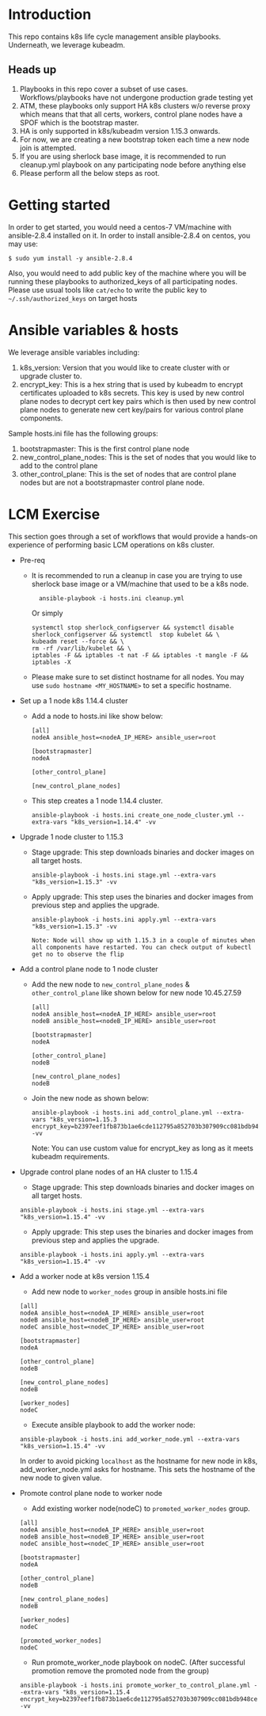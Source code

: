# Introduction
This repo contains k8s life cycle management ansible playbooks. Underneath, we leverage kubeadm.

## Heads up
1. Playbooks in this repo cover a subset of use cases. Workflows/playbooks have not undergone production grade testing yet
2. ATM, these playbooks only support HA k8s clusters w/o reverse proxy which means that that all certs, workers, control plane nodes have a SPOF which is the bootstrap master.
3. HA is only supported in k8s/kubeadm version 1.15.3 onwards.
4. For now, we are creating a new bootstrap token each time a new node join is attempted.
4. If you are using sherlock base image, it is recommended to run cleanup.yml playbook on any participating node before anything else
5. Please perform all the below steps as root.

# Getting started
In order to get started, you would need a centos-7 VM/machine with ansible-2.8.4 installed on it. In order to install ansible-2.8.4 on centos, you may use:
```
$ sudo yum install -y ansible-2.8.4
```

Also, you would need to add public key of the machine where you will be running these playbooks to authorized_keys of all participating nodes. Please use usual tools like `cat/echo` to write the public key to `~/.ssh/authorized_keys` on target hosts

# Ansible variables & hosts
We leverage ansible variables including:
1. k8s_version: Version that you would like to create cluster with or upgrade cluster to.
2. encrypt_key: This is a hex string that is used by kubeadm to encrypt certificates uploaded to k8s secrets. This key is used by new control plane nodes
   to decrypt cert key pairs which is then used by new control plane nodes to generate new cert key/pairs for various control plane components.

Sample hosts.ini file has the following  groups:
1. bootstrapmaster: This is the first control plane node
2. new_control_plane_nodes: This is the set of nodes that you would like to add to the control plane
3. other_control_plane: This is the set of nodes that are control plane nodes but are not a bootstrapmaster control plane node.

# LCM Exercise
This section goes through a set of workflows that would provide a hands-on experience of performing basic LCM operations on k8s cluster.

* Pre-req
  * It is recommended to run a cleanup in case you are trying to use sherlock base image or a VM/machine that used to be a k8s node.
    ```
      ansible-playbook -i hosts.ini cleanup.yml
    ```
    Or simply
    ```
    systemctl stop sherlock_configserver && systemctl disable sherlock_configserver && systemctl  stop kubelet && \
    kubeadm reset --force && \
    rm -rf /var/lib/kubelet && \
    iptables -F && iptables -t nat -F && iptables -t mangle -F && iptables -X
    ```
  * Please make sure to set distinct hostname for all nodes. You may use `sudo hostname <MY_HOSTNAME>` to set a specific hostname.

* Set up a 1 node k8s 1.14.4 cluster
  * Add a node to hosts.ini like show below:
    ```
    [all]
    nodeA ansible_host=<nodeA_IP_HERE> ansible_user=root

    [bootstrapmaster]
    nodeA

    [other_control_plane]

    [new_control_plane_nodes]
    ```
  * This step creates a 1 node 1.14.4 cluster.
    ```
    ansible-playbook -i hosts.ini create_one_node_cluster.yml --extra-vars "k8s_version=1.14.4" -vv
    ```

* Upgrade 1 node cluster to 1.15.3
  * Stage upgrade: This step downloads binaries and docker images on all target hosts.
    ```
    ansible-playbook -i hosts.ini stage.yml --extra-vars "k8s_version=1.15.3" -vv
    ```
  * Apply upgrade: This step uses the binaries and docker images from previous step and applies the upgrade.
    ```
    ansible-playbook -i hosts.ini apply.yml --extra-vars "k8s_version=1.15.3" -vv
    ```
    `Note: Node will show up with 1.15.3 in a couple of minutes when all components have restarted. You can check output of kubectl get no to observe the flip` 

* Add a control plane node to 1 node cluster
  * Add the new node to `new_control_plane_nodes` & `other_control_plane` like shown below for new node 10.45.27.59
    ```
    [all]
    nodeA ansible_host=<nodeA_IP_HERE> ansible_user=root
    nodeB ansible_host=<nodeB_IP_HERE> ansible_user=root

    [bootstrapmaster]
    nodeA

    [other_control_plane]
    nodeB
    
    [new_control_plane_nodes]
    nodeB
    ```
  * Join the new node as shown below:
    ```
    ansible-playbook -i hosts.ini add_control_plane.yml --extra-vars "k8s_version=1.15.3 encrypt_key=b2397eef1fb873b1ae6cde112795a852703b307909cc081bdb948ceddfb623ad" -vv
    ```
    Note: You can use custom value for encrypt_key as long as it meets kubeadm requirements.
 
 * Upgrade control plane nodes of an HA cluster to 1.15.4
   * Stage upgrade: This step downloads binaries and docker images on all target hosts.
    ```
    ansible-playbook -i hosts.ini stage.yml --extra-vars "k8s_version=1.15.4" -vv
    ```
   * Apply upgrade: This step uses the binaries and docker images from previous step and applies the upgrade.
    ```
    ansible-playbook -i hosts.ini apply.yml --extra-vars "k8s_version=1.15.4" -vv
    ```
    
 * Add a worker node at k8s version 1.15.4
   * Add new node to `worker_nodes` group in ansible hosts.ini file
    ```
    [all]
    nodeA ansible_host=<nodeA_IP_HERE> ansible_user=root
    nodeB ansible_host=<nodeB_IP_HERE> ansible_user=root
    nodeC ansible_host=<nodeC_IP_HERE> ansible_user=root
    
    [bootstrapmaster]
    nodeA

    [other_control_plane]
    nodeB
    
    [new_control_plane_nodes]
    nodeB
    
    [worker_nodes]
    nodeC 
    ```
   * Execute ansible playbook to add the worker node:
    ```
    ansible-playbook -i hosts.ini add_worker_node.yml --extra-vars "k8s_version=1.15.4" -vv
    ```
     In order to avoid picking `localhost` as the hostname for new node in k8s, add_worker_node.yml asks for hostname. This   sets the hostname of the new node to given value.
 
  * Promote control plane node to worker node
    * Add existing worker node(nodeC) to `promoted_worker_nodes` group.
    ```
    [all]
    nodeA ansible_host=<nodeA_IP_HERE> ansible_user=root
    nodeB ansible_host=<nodeB_IP_HERE> ansible_user=root
    nodeC ansible_host=<nodeC_IP_HERE> ansible_user=root
    
    [bootstrapmaster]
    nodeA

    [other_control_plane]
    nodeB
    
    [new_control_plane_nodes]
    nodeB
    
    [worker_nodes]
    nodeC
    
    [promoted_worker_nodes]
    nodeC
    ```
    * Run promote_worker_node playbook on nodeC. (After successful promotion remove the promoted node from the group)
    ```
    ansible-playbook -i hosts.ini promote_worker_to_control_plane.yml --extra-vars "k8s_version=1.15.4 encrypt_key=b2397eef1fb873b1ae6cde112795a852703b307909cc081bdb948ceddfb623ad" -vv
    ```

